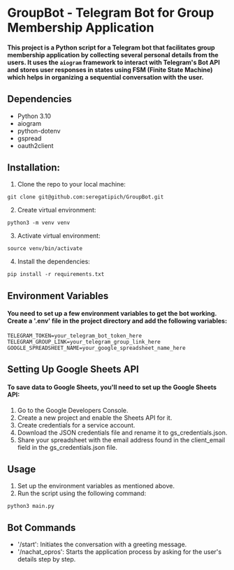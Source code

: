 # GroupBot - Telegram Bot for Group Membership Application

#### This project is a Python script for a Telegram bot that facilitates group membership application by collecting several personal details from the users. It uses the `aiogram` framework to interact with Telegram's Bot API and stores user responses in states using FSM (Finite State Machine) which helps in organizing a sequential conversation with the user.

## Dependencies

- Python 3.10
- aiogram
- python-dotenv
- gspread
- oauth2client

## Installation:

1. Clone the repo to your local machine:
```
git clone git@github.com:seregatipich/GroupBot.git
```
2. Create virtual environment:
```
python3 -m venv venv
```
3. Activate virtual environment:
```
source venv/bin/activate
```
4. Install the dependencies:
```
pip install -r requirements.txt
```

## Environment Variables
#### You need to set up a few environment variables to get the bot working. Create a '.env' file in the project directory and add the following variables:

```
TELEGRAM_TOKEN=your_telegram_bot_token_here
TELEGRAM_GROUP_LINK=your_telegram_group_link_here
GOOGLE_SPREADSHEET_NAME=your_google_spreadsheet_name_here
```

## Setting Up Google Sheets API
#### To save data to Google Sheets, you'll need to set up the Google Sheets API:
1. Go to the Google Developers Console.
2. Create a new project and enable the Sheets API for it.
3. Create credentials for a service account.
4. Download the JSON credentials file and rename it to gs_credentials.json.
5. Share your spreadsheet with the email address found in the client_email field in the gs_credentials.json file.

## Usage
1. Set up the environment variables as mentioned above.
2. Run the script using the following command:
```
python3 main.py
```

## Bot Commands
- '/start': Initiates the conversation with a greeting message.
- '/nachat_opros': Starts the application process by asking for the user's details step by step.